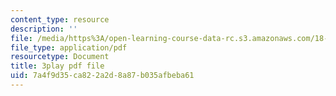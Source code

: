 ```yaml
---
content_type: resource
description: ''
file: /media/https%3A/open-learning-course-data-rc.s3.amazonaws.com/18-01-single-variable-calculus-fall-2006/7a4f9d35ca822a2d8a87b035afbeba61_YN7k_bXXggY.pdf
file_type: application/pdf
resourcetype: Document
title: 3play pdf file
uid: 7a4f9d35-ca82-2a2d-8a87-b035afbeba61
---
```

